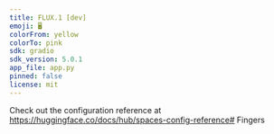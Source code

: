 ```yaml
---
title: FLUX.1 [dev]
emoji: 🖥️
colorFrom: yellow
colorTo: pink
sdk: gradio
sdk_version: 5.0.1
app_file: app.py
pinned: false
license: mit
---
```


Check out the configuration reference at https://huggingface.co/docs/hub/spaces-config-reference# Fingers
